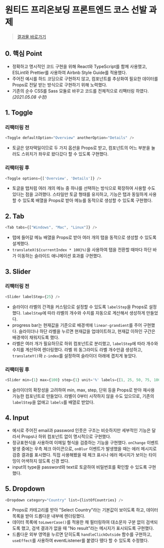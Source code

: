 # 원티드 프리온보딩 프론트엔드 코스 선발 과제

> [결과물 바로가기](https://kec0130.github.io/wanted_pre_onboarding/)

## 0. 핵심 Point

- 정확하고 명시적인 코드 구현을 위해 React와 TypeScript를 함께 사용했고, ESLint와 Prettier를 사용하여 Airbnb Style Guide를 적용했다.
- 주어진 예시를 하드 코딩으로 구현하지 않고, 컴포넌트를 추상화여 필요한 데이터를 Props로 전달 받는 방식으로 구현하기 위해 노력했다.
- 기존의 순수 CSS를 Sass 모듈로 바꾸고 코드를 전체적으로 리팩터링 하였다. _(2021.05.08 수정)_

## 1. Toggle

### 리팩터링 전

```js
<Toggle defaultOption="Overview" anotherOption="Details" />
```

- 토글은 양자택일이므로 두 가지 옵션을 Props로 받고, 컴포넌트의 어느 부분을 눌러도 스위치가 좌우로 왔다갔다 할 수 있도록 구현했다.

### 리팩터링 후

```js
<Toggle options={['Overview', 'Details']} />
```

- 토글을 탭처럼 여러 개의 메뉴 중 하나를 선택하는 방식으로 확장하여 사용할 수도 있다는 점을 고려했다. 스타일만 토글 형태를 유지하고, 기능은 탭과 동일하게 사용할 수 있도록 배열을 Props로 받아 메뉴를 동적으로 생성할 수 있도록 구현했다.


## 2. Tab

```js
<Tab tabs={["Windows", "Mac", "Linux"]} />
```

- 탭에 들어갈 메뉴 배열을 Props로 받아 여러 개의 탭을 동적으로 생성할 수 있도록 설계했다.
- `translateX(${currentIndex * 100}%)`을 사용하여 탭을 전환할 때마다 하단 바가 이동하는 슬라이드 애니메이션 효과를 구현했다.


## 3. Slider

### 리팩터링 전

```js
<Slider labelStep={25} />
```

- 슬라이더 라벨의 간격을 커스텀으로 설정할 수 있도록 `labelStep`을 Props로 설정했다. `labelStep`에 따라 라벨의 개수와 수치를 자동으로 계산해서 생성하게 만들었다.
- progress bar는 현재값을 기준으로 배경색에 `linear-grandient`를 주어 구현했다. 슬라이더나 하단 라벨을 누르면 현재값을 업데이트하고, 현재값 이하인 구간은 배경색이 채워지도록 했다.
- 라벨은 여러 개가 필요하므로 하위 컴포넌트로 분리했고, `labelStep`에 따라 개수와 수치를 계산하여 렌더링했다. 라벨 위 동그라미도 라벨 개수만큼 생성하고, `translateY()`와 `z-index`를 설정하여 슬라이더 아래에 겹치게 놓았다.

### 리팩터링 후

```js
<Slider min={1} max={100} step={1} unit='%' labels={[1, 25, 50, 75, 100]} />
```

- 슬라이더의 확장성을 고려하여 min, max, step, 단위 등을 Props로 받아 재사용 가능한 컴포넌트로 만들었다. 라벨이 0부터 시작하지 않을 수도 있으므로, 기존의 `labelStep`을 없애고 `labels`를 배열로 받았다.


## 4. Input

- 예시로 주어진 email과 password 인풋은 구조는 비슷하지만 세부적인 기능은 달라서 Props나 하위 컴포넌트 없이 명시적으로 구현했다.
- 정규표현식을 사용하여 이메일 형식을 검증하는 기능을 구현했다. `onChange` 이벤트 발생 중에는 우측 체크 아이콘으로, `onBlur` 이벤트가 발생했을 때는 에러 메시지로 검증 결과를 표시했다. 직접 사용해봤을 때 체크 표시나 에러 메시지가 보이는 타이밍이 어색하지 않도록 신경 썼다.
- input의 type을 password와 text로 토글하여 비밀번호를 확인할 수 있도록 구현했다.


## 5. Dropdown

```js
<Dropdown category="Country" list={listOfCountries} />
```

- Props로 카테고리를 받아 "Select Country"라는 기본값이 보이도록 하고, 데이터 목록을 받아 드롭다운 내부에 렌더링했다.
- 데이터 목록에 `toLowerCase()`를 적용한 채 필터링하여 대소문자 구분 없이 검색되도록 했고, 검색 결과가 없을 때 "No result"라는 메시지가 표시되도록 구현했다.
- 드롭다운 외부 영역을 누르면 닫히도록 `handleClickOutside` 함수를 구현하고, `useEffect`를 사용하여 eventListener를 붙였다 뗐다 할 수 있도록 수정했다.